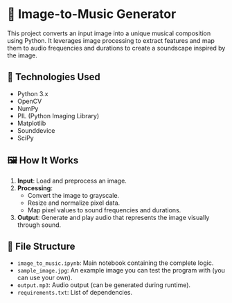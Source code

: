 # 🎵 Image-to-Music Generator

This project converts an input image into a unique musical composition using Python. It leverages image processing to extract features and map them to audio frequencies and durations to create a soundscape inspired by the image.

## 🧠 Technologies Used

- Python 3.x
- OpenCV
- NumPy
- PIL (Python Imaging Library)
- Matplotlib
- Sounddevice
- SciPy

## 🖼️ How It Works

1. **Input**: Load and preprocess an image.
2. **Processing**:
   - Convert the image to grayscale.
   - Resize and normalize pixel data.
   - Map pixel values to sound frequencies and durations.
3. **Output**: Generate and play audio that represents the image visually through sound.

## 📁 File Structure

- `image_to_music.ipynb`: Main notebook containing the complete logic.
- `sample_image.jpg`: An example image you can test the program with (you can use your own).
- `output.mp3`: Audio output (can be generated during runtime).
- `requirements.txt`: List of dependencies.


